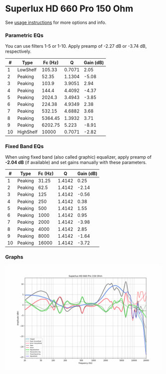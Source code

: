 # Superlux HD 660 Pro 150 Ohm
See [usage instructions](https://github.com/jaakkopasanen/AutoEq#usage) for more options and info.

### Parametric EQs
You can use filters 1-5 or 1-10. Apply preamp of -2.27 dB or -3.74 dB, respectively.

|   # | Type      |   Fc (Hz) |      Q |   Gain (dB) |
|-----|-----------|-----------|--------|-------------|
|   1 | LowShelf  |    105.33 | 0.7071 |        2.05 |
|   2 | Peaking   |     52.35 | 1.1304 |       -5.08 |
|   3 | Peaking   |    103.9  | 3.9051 |        2.94 |
|   4 | Peaking   |    144.4  | 4.4092 |       -4.37 |
|   5 | Peaking   |   2024.3  | 3.4943 |       -3.85 |
|   6 | Peaking   |    224.38 | 4.9349 |        2.38 |
|   7 | Peaking   |    532.15 | 4.6882 |        3.68 |
|   8 | Peaking   |   5364.45 | 1.3932 |        3.71 |
|   9 | Peaking   |   6202.75 | 5.223  |       -8.91 |
|  10 | HighShelf |  10000    | 0.7071 |       -2.82 |

### Fixed Band EQs
When using fixed band (also called graphic) equalizer, apply preamp of **-2.04 dB** (if available) and set gains manually with these parameters.

|   # | Type    |   Fc (Hz) |      Q |   Gain (dB) |
|-----|---------|-----------|--------|-------------|
|   1 | Peaking |     31.25 | 1.4142 |        0.25 |
|   2 | Peaking |     62.5  | 1.4142 |       -2.14 |
|   3 | Peaking |    125    | 1.4142 |       -0.56 |
|   4 | Peaking |    250    | 1.4142 |        0.38 |
|   5 | Peaking |    500    | 1.4142 |        1.55 |
|   6 | Peaking |   1000    | 1.4142 |        0.95 |
|   7 | Peaking |   2000    | 1.4142 |       -3.98 |
|   8 | Peaking |   4000    | 1.4142 |        2.85 |
|   9 | Peaking |   8000    | 1.4142 |       -1.64 |
|  10 | Peaking |  16000    | 1.4142 |       -3.72 |

### Graphs
![](./Superlux%20HD%20660%20Pro%20150%20Ohm.png)
